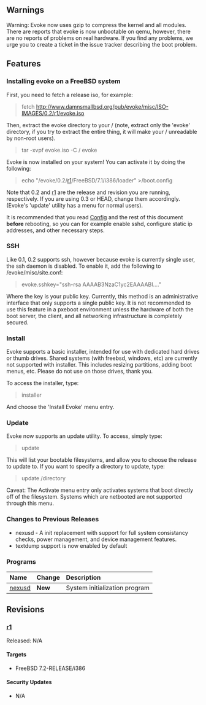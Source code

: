 <a href='Hidden comment: 
type: release-doc
author: heliocentric
name: intro
svnid: $Id$
svnauthor: $Author$
svnrevision: $Revision$
'></a>



## Warnings ##

Warning: Evoke now uses gzip to compress the kernel and all modules. There are reports that evoke is now unbootable on qemu, however, there are no reports of problems on real hardware. If you find any problems, we urge you to create a ticket in the issue tracker describing the boot problem.

## Features ##


### Installing evoke on a FreeBSD system ###

First, you need to fetch a release iso, for example:

> fetch http://www.damnsmallbsd.org/pub/evoke/misc/ISO-IMAGES/0.2/r1/evoke.iso

Then, extract the evoke directory to your / (note, extract only the 'evoke' directory, if you try to extract the entire thing, it will make your / unreadable by non-root users).

> tar -xvpf evoke.iso -C / evoke

Evoke is now installed on your system! You can activate it by doing the following:

> echo "/evoke/0.2/[r1](https://code.google.com/p/evoke/source/detail?r=1)/FreeBSD/7.1/i386/loader" >/boot.config

Note that 0.2 and [r1](https://code.google.com/p/evoke/source/detail?r=1) are the release and revision you are running, respectively. If you are using 0.3 or HEAD, change them accordingly. (Evoke's 'update' utility has a menu for normal users).

It is recommended that you read [Config](Config.md) and the rest of this document **before** rebooting, so you can for example enable sshd, configure static ip addresses, and other necessary steps.

### SSH ###

Like 0.1, 0.2 supports ssh, however because evoke is currently single user, the ssh daemon is disabled. To enable it, add the following to /evoke/misc/site.conf:

> evoke.sshkey="ssh-rsa AAAAB3NzaC1yc2EAAAABI...."

Where the key is your public key. Currently, this method is an administrative interface that only supports a single public key. It is not recommended to use this feature in a pxeboot environment unless the hardware of both the boot server, the client, and all networking infrastructure is completely secured.

### Install ###

Evoke supports a basic installer, intended for use with dedicated hard drives or thumb drives. Shared systems (with freebsd, windows, etc) are currently not supported with installer. This includes resizing partitions, adding boot menus, etc. Please do not use on those drives, thank you.

To access the installer, type:

> installer

And choose the 'Install Evoke' menu entry.

### Update ###

Evoke now supports an update utility. To access, simply type:

> update

This will list your bootable filesystems, and allow you to choose the release to update to. If you want to specify a directory to update, type:

> update /directory

Caveat: The Activate menu entry only activates systems that boot directly off of the filesystem. Systems which are netbooted are not supported through this menu.

### Changes to Previous Releases ###

  * nexusd - A init replacement with support for full system consistancy checks, power management, and device management features.
  * textdump support is now enabled by default

### Programs ###

| Name				| Change	| Description													|
|:--------|:-------|:------------------------|
| [nexusd](Nexusd.md)		| **New**	| System initialization program										|

## Revisions ##

### [r1](http://www.damnsmallbsd.org/pub/evoke/misc/ISO-IMAGES/0.2/r1/) ###

Released: N/A

#### Targets ####

  * FreeBSD 7.2-RELEASE/i386

#### Security Updates ####

  * N/A